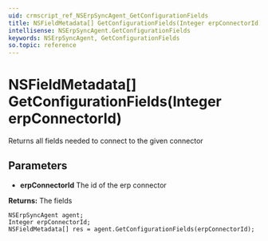 ```yaml
---
uid: crmscript_ref_NSErpSyncAgent_GetConfigurationFields
title: NSFieldMetadata[] GetConfigurationFields(Integer erpConnectorId)
intellisense: NSErpSyncAgent.GetConfigurationFields
keywords: NSErpSyncAgent, GetConfigurationFields
so.topic: reference
---
```


# NSFieldMetadata[] GetConfigurationFields(Integer erpConnectorId)

Returns all fields needed to connect to the given connector

## Parameters

* **erpConnectorId** The id of the erp connector

**Returns:** The fields

```crmscript
NSErpSyncAgent agent;
Integer erpConnectorId;
NSFieldMetadata[] res = agent.GetConfigurationFields(erpConnectorId);
```


